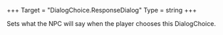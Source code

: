 +++
Target = "DialogChoice.ResponseDialog"
Type = string
+++

Sets what the NPC will say when the player chooses this DialogChoice.